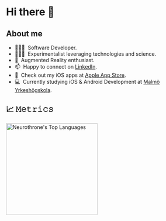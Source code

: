 # Hi there 👋

## About me

- 👨🏻‍💻  &nbsp;Software Developer.
- 👨🏻‍🔬  &nbsp;Experimentalist leveraging technologies and science.
- 🤗  &nbsp;Augmented Reality enthusiast.
- 📫  &nbsp;Happy to connect on [LinkedIn][linkedin].
- 📱  &nbsp;Check out my iOS apps at [Apple App Store][apple-app-store].
- 💻  &nbsp;Currently studying iOS & Android Development at [Malmö Yrkeshögskola][my].


## 📈 𝙼𝚎𝚝𝚛𝚒𝚌𝚜

<a href="#">
<img src="https://github-readme-stats.vercel.app/api/top-langs/?username=neurothrone&langs_count=8&layout=compact&theme=react&hide_border=true&bg_color=0d1117&title_color=FFFFFF&icon_color=F8D866&hide=Jupyter%20Notebook"
     alt="Neurothrone's Top Languages"
     height="250">
</a>


[linkedin]: https://www.linkedin.com/in/neurothrone/
[website]: https://neurothrone.tech
[apple-app-store]: https://apps.apple.com/us/developer/zaid-neurothrone/id1475655110
[my]: https://my.se/
